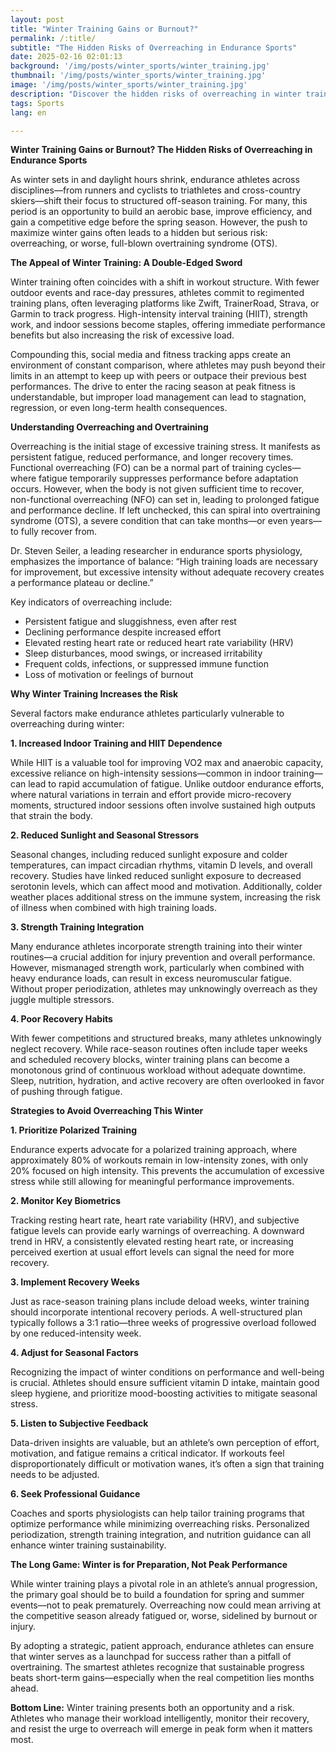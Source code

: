 ```yaml
---
layout: post 
title: "Winter Training Gains or Burnout?"
permalink: /:title/ 
subtitle: "The Hidden Risks of Overreaching in Endurance Sports"
date: 2025-02-16 02:01:13
background: '/img/posts/winter_sports/winter_training.jpg'
thumbnail: '/img/posts/winter_sports/winter_training.jpg'
image: '/img/posts/winter_sports/winter_training.jpg'
description: "Discover the hidden risks of overreaching in winter training and learn how to avoid burnout while maximizing your off-season gains."
tags: Sports
lang: en

---
```

**Winter Training Gains or Burnout? The Hidden Risks of Overreaching in Endurance Sports**

As winter sets in and daylight hours shrink, endurance athletes across disciplines—from runners and cyclists to triathletes and cross-country skiers—shift their focus to structured off-season training. For many, this period is an opportunity to build an aerobic base, improve efficiency, and gain a competitive edge before the spring season. However, the push to maximize winter gains often leads to a hidden but serious risk: overreaching, or worse, full-blown overtraining syndrome (OTS).

**The Appeal of Winter Training: A Double-Edged Sword**

Winter training often coincides with a shift in workout structure. With fewer outdoor events and race-day pressures, athletes commit to regimented training plans, often leveraging platforms like Zwift, TrainerRoad, Strava, or Garmin to track progress. High-intensity interval training (HIIT), strength work, and indoor sessions become staples, offering immediate performance benefits but also increasing the risk of excessive load.

Compounding this, social media and fitness tracking apps create an environment of constant comparison, where athletes may push beyond their limits in an attempt to keep up with peers or outpace their previous best performances. The drive to enter the racing season at peak fitness is understandable, but improper load management can lead to stagnation, regression, or even long-term health consequences.

**Understanding Overreaching and Overtraining**

Overreaching is the initial stage of excessive training stress. It manifests as persistent fatigue, reduced performance, and longer recovery times. Functional overreaching (FO) can be a normal part of training cycles—where fatigue temporarily suppresses performance before adaptation occurs. However, when the body is not given sufficient time to recover, non-functional overreaching (NFO) can set in, leading to prolonged fatigue and performance decline. If left unchecked, this can spiral into overtraining syndrome (OTS), a severe condition that can take months—or even years—to fully recover from.

Dr. Steven Seiler, a leading researcher in endurance sports physiology, emphasizes the importance of balance: “High training loads are necessary for improvement, but excessive intensity without adequate recovery creates a performance plateau or decline.”

Key indicators of overreaching include:

- Persistent fatigue and sluggishness, even after rest
- Declining performance despite increased effort
- Elevated resting heart rate or reduced heart rate variability (HRV)
- Sleep disturbances, mood swings, or increased irritability
- Frequent colds, infections, or suppressed immune function
- Loss of motivation or feelings of burnout

**Why Winter Training Increases the Risk**

Several factors make endurance athletes particularly vulnerable to overreaching during winter:

**1\. Increased Indoor Training and HIIT Dependence**

While HIIT is a valuable tool for improving VO2 max and anaerobic capacity, excessive reliance on high-intensity sessions—common in indoor training—can lead to rapid accumulation of fatigue. Unlike outdoor endurance efforts, where natural variations in terrain and effort provide micro-recovery moments, structured indoor sessions often involve sustained high outputs that strain the body.

**2\. Reduced Sunlight and Seasonal Stressors**

Seasonal changes, including reduced sunlight exposure and colder temperatures, can impact circadian rhythms, vitamin D levels, and overall recovery. Studies have linked reduced sunlight exposure to decreased serotonin levels, which can affect mood and motivation. Additionally, colder weather places additional stress on the immune system, increasing the risk of illness when combined with high training loads.

**3\. Strength Training Integration**

Many endurance athletes incorporate strength training into their winter routines—a crucial addition for injury prevention and overall performance. However, mismanaged strength work, particularly when combined with heavy endurance loads, can result in excess neuromuscular fatigue. Without proper periodization, athletes may unknowingly overreach as they juggle multiple stressors.

**4\. Poor Recovery Habits**

With fewer competitions and structured breaks, many athletes unknowingly neglect recovery. While race-season routines often include taper weeks and scheduled recovery blocks, winter training plans can become a monotonous grind of continuous workload without adequate downtime. Sleep, nutrition, hydration, and active recovery are often overlooked in favor of pushing through fatigue.

**Strategies to Avoid Overreaching This Winter**

**1\. Prioritize Polarized Training**

Endurance experts advocate for a polarized training approach, where approximately 80% of workouts remain in low-intensity zones, with only 20% focused on high intensity. This prevents the accumulation of excessive stress while still allowing for meaningful performance improvements.

**2\. Monitor Key Biometrics**

Tracking resting heart rate, heart rate variability (HRV), and subjective fatigue levels can provide early warnings of overreaching. A downward trend in HRV, a consistently elevated resting heart rate, or increasing perceived exertion at usual effort levels can signal the need for more recovery.

**3\. Implement Recovery Weeks**

Just as race-season training plans include deload weeks, winter training should incorporate intentional recovery periods. A well-structured plan typically follows a 3:1 ratio—three weeks of progressive overload followed by one reduced-intensity week.

**4\. Adjust for Seasonal Factors**

Recognizing the impact of winter conditions on performance and well-being is crucial. Athletes should ensure sufficient vitamin D intake, maintain good sleep hygiene, and prioritize mood-boosting activities to mitigate seasonal stress.

**5\. Listen to Subjective Feedback**

Data-driven insights are valuable, but an athlete’s own perception of effort, motivation, and fatigue remains a critical indicator. If workouts feel disproportionately difficult or motivation wanes, it’s often a sign that training needs to be adjusted.

**6\. Seek Professional Guidance**

Coaches and sports physiologists can help tailor training programs that optimize performance while minimizing overreaching risks. Personalized periodization, strength training integration, and nutrition guidance can all enhance winter training sustainability.

**The Long Game: Winter is for Preparation, Not Peak Performance**

While winter training plays a pivotal role in an athlete’s annual progression, the primary goal should be to build a foundation for spring and summer events—not to peak prematurely. Overreaching now could mean arriving at the competitive season already fatigued or, worse, sidelined by burnout or injury.

By adopting a strategic, patient approach, endurance athletes can ensure that winter serves as a launchpad for success rather than a pitfall of overtraining. The smartest athletes recognize that sustainable progress beats short-term gains—especially when the real competition lies months ahead.

**Bottom Line:** Winter training presents both an opportunity and a risk. Athletes who manage their workload intelligently, monitor their recovery, and resist the urge to overreach will emerge in peak form when it matters most.